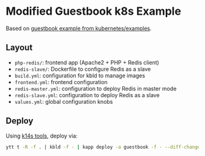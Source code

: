# Modified Guestbook k8s Example

Based on [guestbook example from kubernetes/examples](https://github.com/kubernetes/examples/blob/d94a4484e1f73a277df25b13153f54cc60773eb5/guestbook/all-in-one/guestbook-all-in-one.yaml).

## Layout

- `php-redis/`: frontend app (Apache2 + PHP + Redis client)
- `redis-slave/`: Dockerfile to configure Redis as a slave
- `build.yml`: configuration for kbld to manage images
- `frontend.yml`: frontend configuration
- `redis-master.yml`: configuration to deploy Redis in master mode
- `redis-slave.yml`: configuration to deploy Redis as a slave
- `values.yml`: global configuration knobs

## Deploy

Using [k14s tools](https://github.com/k14s), deploy via:

```bash
ytt t -R -f . | kbld -f - | kapp deploy -a guestbook -f - --diff-changes -y
```
